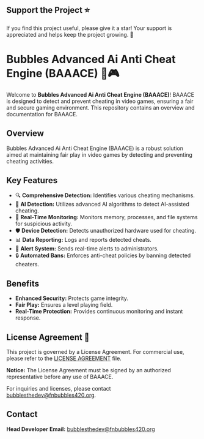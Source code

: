 ## Support the Project ⭐

If you find this project useful, please give it a star! Your support is appreciated and helps keep the project growing. 🌟



# Bubbles Advanced Ai Anti Cheat Engine (BAAACE) 🚫🎮

Welcome to **Bubbles Advanced Ai Anti Cheat Engine (BAAACE)**! BAAACE is designed to detect and prevent cheating in video games, ensuring a fair and secure gaming environment. This repository contains an overview and documentation for BAAACE.

## Overview

Bubbles Advanced Ai Anti Cheat Engine (BAAACE) is a robust solution aimed at maintaining fair play in video games by detecting and preventing cheating activities.

## Key Features

- 🔍 **Comprehensive Detection:** Identifies various cheating mechanisms.
- 🤖 **AI Detection:** Utilizes advanced AI algorithms to detect AI-assisted cheating.
- 🚫 **Real-Time Monitoring:** Monitors memory, processes, and file systems for suspicious activity.
- 🛡️ **Device Detection:** Detects unauthorized hardware used for cheating.
- 📊 **Data Reporting:** Logs and reports detected cheats.
- 📧 **Alert System:** Sends real-time alerts to administrators.
- 🔒 **Automated Bans:** Enforces anti-cheat policies by banning detected cheaters.

## Benefits

- **Enhanced Security:** Protects game integrity.
- **Fair Play:** Ensures a level playing field.
- **Real-Time Protection:** Provides continuous monitoring and instant response.

## License Agreement 📄

This project is governed by a License Agreement. For commercial use, please refer to the [LICENSE AGREEMENT](https://github.com/KernFerm/Bubbles-Advanced-Anti-Cheat-Engine/blob/main/License-Agreement) file.

**Notice:** The License Agreement must be signed by an authorized representative before any use of BAAACE.

For inquiries and licenses, please contact bubblesthedev@fnbubbles420.org.

## Contact
**Head Developer**
**Email:** bubblesthedev@fnbubbles420.org
